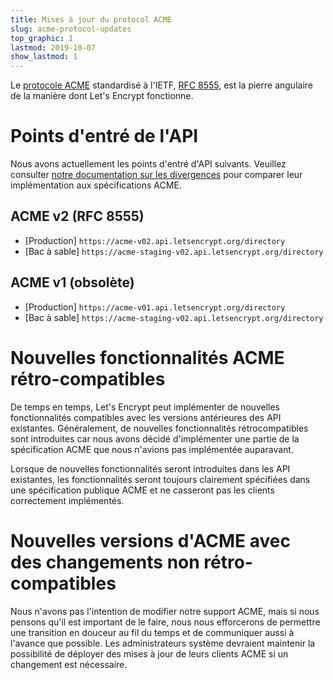 ```yaml
---
title: Mises à jour du protocol ACME
slug: acme-protocol-updates
top_graphic: 1
lastmod: 2019-10-07
show_lastmod: 1
---
```


Le [protocole ACME](https://letsencrypt.org/2019/03/11/acme-protocol-ietf-standard.html) standardisé à l'IETF, [RFC 8555](https://datatracker.ietf.org/doc/rfc8555/), est la pierre angulaire de la manière dont Let's Encrypt fonctionne.

# Points d'entré de l'API

Nous avons actuellement les points d'entré d'API suivants. Veuillez consulter [notre documentation sur les divergences](https://github.com/letsencrypt/boulder/blob/master/docs/acme-divergences.md) pour comparer leur implémentation aux spécifications ACME.

## ACME v2 (RFC 8555)

* [Production] `https://acme-v02.api.letsencrypt.org/directory`
* [Bac à sable] `https://acme-staging-v02.api.letsencrypt.org/directory`

## ACME v1 (obsolète)

* [Production] `https://acme-v01.api.letsencrypt.org/directory`
* [Bac à sable] `https://acme-staging-v02.api.letsencrypt.org/directory`

# Nouvelles fonctionnalités ACME rétro-compatibles

De temps en temps, Let's Encrypt peut implémenter de nouvelles fonctionnalités compatibles avec les versions antérieures des API existantes. Généralement, de nouvelles fonctionnalités rétrocompatibles sont introduites car nous avons décidé d'implémenter une partie de la spécification ACME que nous n'avions pas implémentée auparavant.

Lorsque de nouvelles fonctionnalités seront introduites dans les API existantes, les fonctionnalités seront toujours clairement spécifiées dans une spécification publique ACME et ne casseront pas les clients correctement implémentés.

# Nouvelles versions d'ACME avec des changements non rétro-compatibles

Nous n'avons pas l'intention de modifier notre support ACME, mais si nous pensons qu'il est important de le faire, nous nous efforcerons de permettre une transition en douceur au fil du temps et de communiquer aussi à l'avance que possible. Les administrateurs système devraient maintenir la possibilité de déployer des mises à jour de leurs clients ACME si un changement est nécessaire.
